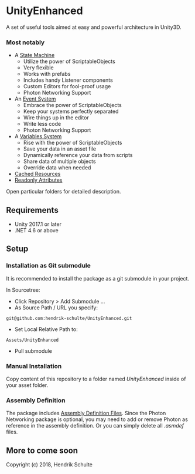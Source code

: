 # UnityEnhanced
A set of useful tools aimed at easy and powerful architecture in Unity3D.

### Most notably
- A [State Machine](https://github.com/hendrik-schulte/UnityEnhanced/tree/master/StateMachine)
  + Utilize the power of ScriptableObjects
  + Very flexible
  + Works with prefabs
  + Includes handy Listener components
  + Custom Editors for fool-proof usage
  + Photon Networking Support
- An [Event System](https://github.com/hendrik-schulte/UnityEnhanced/tree/master/Events)
  + Embrace the power of ScriptableObjects
  + Keep your systems perfectly separated
  + Wire things up in the editor
  + Write less code
  + Photon Networking Support
- A [Variables System](https://github.com/hendrik-schulte/UnityEnhanced/tree/master/Variables)
  + Rise with the power of ScriptableObjects
  + Save your data in an asset file
  + Dynamically reference your data from scripts
  + Share data of multiple objects
  + Override data when needed
- [Cached Resources](https://github.com/hendrik-schulte/UnityEnhanced/tree/master/Common)
- [Readonly Attributes](https://github.com/hendrik-schulte/UnityEnhanced/tree/master/Common)

Open particular folders for detailed description.

## Requirements

- Unity 2017.1 or later
- .NET 4.6 or above

## Setup

### Installation as Git submodule

It is recommended to install the package as a git submodule in your project.

In Sourcetree:
- Click Repository > Add Submodule ...
- As Source Path / URL you specify: 

``` 
git@github.com:hendrik-schulte/UnityEnhanced.git
```

- Set Local Relative Path to:

``` 
Assets/UnityEnhanced
``` 

- Pull submodule

### Manual Installation

Copy content of this repository to a folder named *UnityEnhanced* inside of your asset folder.

### Assembly Definition

The package includes [Assembly Definition Files](https://docs.unity3d.com/Manual/ScriptCompilationAssemblyDefinitionFiles.html). Since the Photon Networking package is optional, you may need to add or remove Photon as reference in the assembly definition. Or you can simply delete all *.asmdef* files.

## More to come soon

Copyright (c) 2018, Hendrik Schulte

